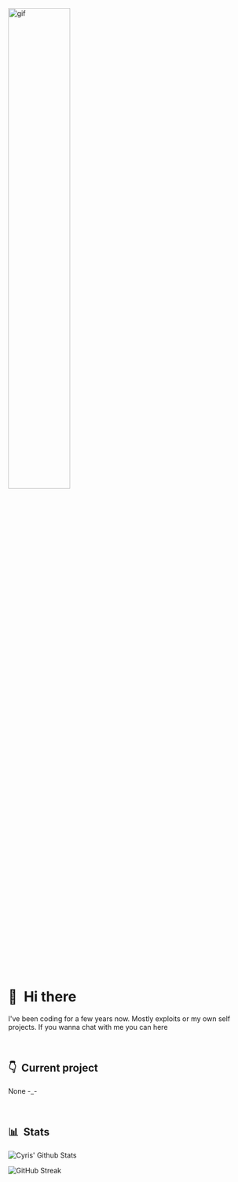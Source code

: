 <!-- logo:start --><img alt="gif" src="https://raw.githubusercontent.com/RedbrickCobra66/RedbrickCobra66/main/bg.gif" align="center" width="50%"><!-- logo:end -->

# 👋 &nbsp;Hi there

I've been coding for a few years now. Mostly exploits or my own self projects. If you wanna chat with me you can here

&nbsp;

## 👇 &nbsp;Current project

None -_-

&nbsp;


## 📊 &nbsp;Stats

![Cyris' Github Stats](https://github-readme-stats.vercel.app/api?username=RedbrickCobra66&hide=contribs,prs&show_icons=true&bg_color=0d1116&title_color=ce09ec&text_color=a4aacb&icon_color=007ec6)

![GitHub Streak](https://github-readme-streak-stats.herokuapp.com/?user=RedbrickCobra66&theme=dark&count_private=true&bg_color=0d1116&title_color=ce09ec&text_color=a4aacb&icon_color=007ec6)
